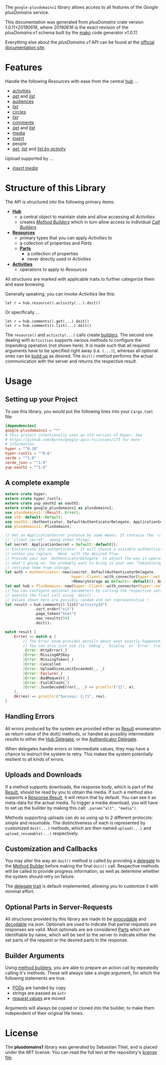 <!---
DO NOT EDIT !
This file was generated automatically from 'src/mako/api/README.md.mako'
DO NOT EDIT !
-->
The `google-plusdomains1` library allows access to all features of the *Google plusDomains* service.

This documentation was generated from *plusDomains* crate version *1.0.11+20190616*, where *20190616* is the exact revision of the *plusDomains:v1* schema built by the [mako](http://www.makotemplates.org/) code generator *v1.0.11*.

Everything else about the *plusDomains* *v1* API can be found at the
[official documentation site](https://developers.google.com/+/domains/).
# Features

Handle the following *Resources* with ease from the central [hub](https://docs.rs/google-plusdomains1/1.0.11+20190616/google_plusdomains1/struct.PlusDomains.html) ... 

* [activities](https://docs.rs/google-plusdomains1/1.0.11+20190616/google_plusdomains1/struct.Activity.html)
 * [*get*](https://docs.rs/google-plusdomains1/1.0.11+20190616/google_plusdomains1/struct.ActivityGetCall.html) and [*list*](https://docs.rs/google-plusdomains1/1.0.11+20190616/google_plusdomains1/struct.ActivityListCall.html)
* [audiences](https://docs.rs/google-plusdomains1/1.0.11+20190616/google_plusdomains1/struct.Audience.html)
 * [*list*](https://docs.rs/google-plusdomains1/1.0.11+20190616/google_plusdomains1/struct.AudienceListCall.html)
* [circles](https://docs.rs/google-plusdomains1/1.0.11+20190616/google_plusdomains1/struct.Circle.html)
 * [*list*](https://docs.rs/google-plusdomains1/1.0.11+20190616/google_plusdomains1/struct.CircleListCall.html)
* [comments](https://docs.rs/google-plusdomains1/1.0.11+20190616/google_plusdomains1/struct.Comment.html)
 * [*get*](https://docs.rs/google-plusdomains1/1.0.11+20190616/google_plusdomains1/struct.CommentGetCall.html) and [*list*](https://docs.rs/google-plusdomains1/1.0.11+20190616/google_plusdomains1/struct.CommentListCall.html)
* [media](https://docs.rs/google-plusdomains1/1.0.11+20190616/google_plusdomains1/struct.Media.html)
 * [*insert*](https://docs.rs/google-plusdomains1/1.0.11+20190616/google_plusdomains1/struct.MediaInsertCall.html)
* people
 * [*get*](https://docs.rs/google-plusdomains1/1.0.11+20190616/google_plusdomains1/struct.PeopleGetCall.html), [*list*](https://docs.rs/google-plusdomains1/1.0.11+20190616/google_plusdomains1/struct.PeopleListCall.html) and [*list by activity*](https://docs.rs/google-plusdomains1/1.0.11+20190616/google_plusdomains1/struct.PeopleListByActivityCall.html)


Upload supported by ...

* [*insert media*](https://docs.rs/google-plusdomains1/1.0.11+20190616/google_plusdomains1/struct.MediaInsertCall.html)



# Structure of this Library

The API is structured into the following primary items:

* **[Hub](https://docs.rs/google-plusdomains1/1.0.11+20190616/google_plusdomains1/struct.PlusDomains.html)**
    * a central object to maintain state and allow accessing all *Activities*
    * creates [*Method Builders*](https://docs.rs/google-plusdomains1/1.0.11+20190616/google_plusdomains1/trait.MethodsBuilder.html) which in turn
      allow access to individual [*Call Builders*](https://docs.rs/google-plusdomains1/1.0.11+20190616/google_plusdomains1/trait.CallBuilder.html)
* **[Resources](https://docs.rs/google-plusdomains1/1.0.11+20190616/google_plusdomains1/trait.Resource.html)**
    * primary types that you can apply *Activities* to
    * a collection of properties and *Parts*
    * **[Parts](https://docs.rs/google-plusdomains1/1.0.11+20190616/google_plusdomains1/trait.Part.html)**
        * a collection of properties
        * never directly used in *Activities*
* **[Activities](https://docs.rs/google-plusdomains1/1.0.11+20190616/google_plusdomains1/trait.CallBuilder.html)**
    * operations to apply to *Resources*

All *structures* are marked with applicable traits to further categorize them and ease browsing.

Generally speaking, you can invoke *Activities* like this:

```Rust,ignore
let r = hub.resource().activity(...).doit()
```

Or specifically ...

```ignore
let r = hub.comments().get(...).doit()
let r = hub.comments().list(...).doit()
```

The `resource()` and `activity(...)` calls create [builders][builder-pattern]. The second one dealing with `Activities` 
supports various methods to configure the impending operation (not shown here). It is made such that all required arguments have to be 
specified right away (i.e. `(...)`), whereas all optional ones can be [build up][builder-pattern] as desired.
The `doit()` method performs the actual communication with the server and returns the respective result.

# Usage

## Setting up your Project

To use this library, you would put the following lines into your `Cargo.toml` file:

```toml
[dependencies]
google-plusdomains1 = "*"
# This project intentionally uses an old version of Hyper. See
# https://github.com/Byron/google-apis-rs/issues/173 for more
# information.
hyper = "^0.10"
hyper-rustls = "^0.6"
serde = "^1.0"
serde_json = "^1.0"
yup-oauth2 = "^1.0"
```

## A complete example

```Rust
extern crate hyper;
extern crate hyper_rustls;
extern crate yup_oauth2 as oauth2;
extern crate google_plusdomains1 as plusdomains1;
use plusdomains1::{Result, Error};
use std::default::Default;
use oauth2::{Authenticator, DefaultAuthenticatorDelegate, ApplicationSecret, MemoryStorage};
use plusdomains1::PlusDomains;

// Get an ApplicationSecret instance by some means. It contains the `client_id` and 
// `client_secret`, among other things.
let secret: ApplicationSecret = Default::default();
// Instantiate the authenticator. It will choose a suitable authentication flow for you, 
// unless you replace  `None` with the desired Flow.
// Provide your own `AuthenticatorDelegate` to adjust the way it operates and get feedback about 
// what's going on. You probably want to bring in your own `TokenStorage` to persist tokens and
// retrieve them from storage.
let auth = Authenticator::new(&secret, DefaultAuthenticatorDelegate,
                              hyper::Client::with_connector(hyper::net::HttpsConnector::new(hyper_rustls::TlsClient::new())),
                              <MemoryStorage as Default>::default(), None);
let mut hub = PlusDomains::new(hyper::Client::with_connector(hyper::net::HttpsConnector::new(hyper_rustls::TlsClient::new())), auth);
// You can configure optional parameters by calling the respective setters at will, and
// execute the final call using `doit()`.
// Values shown here are possibly random and not representative !
let result = hub.comments().list("activityId")
             .sort_order("sit")
             .page_token("Stet")
             .max_results(59)
             .doit();

match result {
    Err(e) => match e {
        // The Error enum provides details about what exactly happened.
        // You can also just use its `Debug`, `Display` or `Error` traits
         Error::HttpError(_)
        |Error::MissingAPIKey
        |Error::MissingToken(_)
        |Error::Cancelled
        |Error::UploadSizeLimitExceeded(_, _)
        |Error::Failure(_)
        |Error::BadRequest(_)
        |Error::FieldClash(_)
        |Error::JsonDecodeError(_, _) => println!("{}", e),
    },
    Ok(res) => println!("Success: {:?}", res),
}

```
## Handling Errors

All errors produced by the system are provided either as [Result](https://docs.rs/google-plusdomains1/1.0.11+20190616/google_plusdomains1/enum.Result.html) enumeration as return value of 
the doit() methods, or handed as possibly intermediate results to either the 
[Hub Delegate](https://docs.rs/google-plusdomains1/1.0.11+20190616/google_plusdomains1/trait.Delegate.html), or the [Authenticator Delegate](https://docs.rs/yup-oauth2/*/yup_oauth2/trait.AuthenticatorDelegate.html).

When delegates handle errors or intermediate values, they may have a chance to instruct the system to retry. This 
makes the system potentially resilient to all kinds of errors.

## Uploads and Downloads
If a method supports downloads, the response body, which is part of the [Result](https://docs.rs/google-plusdomains1/1.0.11+20190616/google_plusdomains1/enum.Result.html), should be
read by you to obtain the media.
If such a method also supports a [Response Result](https://docs.rs/google-plusdomains1/1.0.11+20190616/google_plusdomains1/trait.ResponseResult.html), it will return that by default.
You can see it as meta-data for the actual media. To trigger a media download, you will have to set up the builder by making
this call: `.param("alt", "media")`.

Methods supporting uploads can do so using up to 2 different protocols: 
*simple* and *resumable*. The distinctiveness of each is represented by customized 
`doit(...)` methods, which are then named `upload(...)` and `upload_resumable(...)` respectively.

## Customization and Callbacks

You may alter the way an `doit()` method is called by providing a [delegate](https://docs.rs/google-plusdomains1/1.0.11+20190616/google_plusdomains1/trait.Delegate.html) to the 
[Method Builder](https://docs.rs/google-plusdomains1/1.0.11+20190616/google_plusdomains1/trait.CallBuilder.html) before making the final `doit()` call. 
Respective methods will be called to provide progress information, as well as determine whether the system should 
retry on failure.

The [delegate trait](https://docs.rs/google-plusdomains1/1.0.11+20190616/google_plusdomains1/trait.Delegate.html) is default-implemented, allowing you to customize it with minimal effort.

## Optional Parts in Server-Requests

All structures provided by this library are made to be [enocodable](https://docs.rs/google-plusdomains1/1.0.11+20190616/google_plusdomains1/trait.RequestValue.html) and 
[decodable](https://docs.rs/google-plusdomains1/1.0.11+20190616/google_plusdomains1/trait.ResponseResult.html) via *json*. Optionals are used to indicate that partial requests are responses 
are valid.
Most optionals are are considered [Parts](https://docs.rs/google-plusdomains1/1.0.11+20190616/google_plusdomains1/trait.Part.html) which are identifiable by name, which will be sent to 
the server to indicate either the set parts of the request or the desired parts in the response.

## Builder Arguments

Using [method builders](https://docs.rs/google-plusdomains1/1.0.11+20190616/google_plusdomains1/trait.CallBuilder.html), you are able to prepare an action call by repeatedly calling it's methods.
These will always take a single argument, for which the following statements are true.

* [PODs][wiki-pod] are handed by copy
* strings are passed as `&str`
* [request values](https://docs.rs/google-plusdomains1/1.0.11+20190616/google_plusdomains1/trait.RequestValue.html) are moved

Arguments will always be copied or cloned into the builder, to make them independent of their original life times.

[wiki-pod]: http://en.wikipedia.org/wiki/Plain_old_data_structure
[builder-pattern]: http://en.wikipedia.org/wiki/Builder_pattern
[google-go-api]: https://github.com/google/google-api-go-client

# License
The **plusdomains1** library was generated by Sebastian Thiel, and is placed 
under the *MIT* license.
You can read the full text at the repository's [license file][repo-license].

[repo-license]: https://github.com/Byron/google-apis-rsblob/master/LICENSE.md
